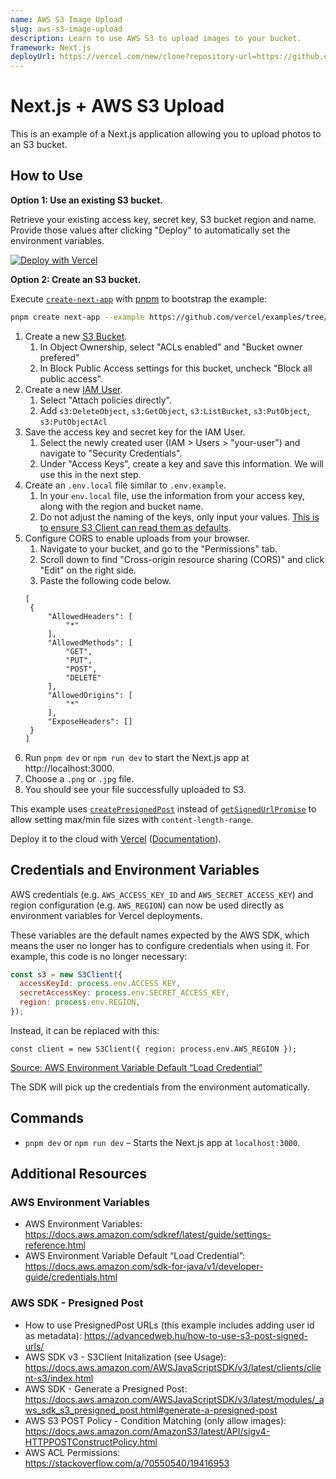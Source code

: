 ```yaml
---
name: AWS S3 Image Upload
slug: aws-s3-image-upload
description: Learn to use AWS S3 to upload images to your bucket.
framework: Next.js
deployUrl: https://vercel.com/new/clone?repository-url=https://github.com/vercel/examples/tree/main/solutions/aws-s3-image-upload&project-name=aws-s3-image-upload&repository-name=aws-s3-image-upload&env=AWS_ACCESS_KEY_ID,AWS_SECRET_ACCESS_KEY,AWS_REGION,NEXT_PUBLIC_AWS_BUCKET_NAME
---
```


# Next.js + AWS S3 Upload

This is an example of a Next.js application allowing you to upload photos to an S3 bucket.

## How to Use

**Option 1: Use an existing S3 bucket.**

Retrieve your existing access key, secret key, S3 bucket region and name. Provide those values after clicking "Deploy" to automatically set the environment variables.

[![Deploy with Vercel](https://vercel.com/button)](https://vercel.com/new/clone?repository-url=https://github.com/vercel/examples/tree/main/solutions/aws-s3-image-upload&project-name=aws-s3-image-upload&repository-name=aws-s3-image-upload&env=AWS_ACCESS_KEY_ID,AWS_SECRET_ACCESS_KEY,AWS_REGION,BUCKET_NAME)

**Option 2: Create an S3 bucket.**

Execute [`create-next-app`](https://github.com/vercel/next.js/tree/canary/packages/create-next-app) with [pnpm](https://pnpm.io/installation) to bootstrap the example:

```bash
pnpm create next-app --example https://github.com/vercel/examples/tree/main/solutions/aws-s3-image-upload
```

1. Create a new [S3 Bucket](https://console.aws.amazon.com/s3/).
   1. In Object Ownership, select "ACLs enabled" and "Bucket owner prefered"
   2. In Block Public Access settings for this bucket, uncheck "Block all public access".
1. Create a new [IAM User](https://aws.amazon.com/iam/).
   1. Select "Attach policies directly".
   2. Add `s3:DeleteObject`, `s3:GetObject`, `s3:ListBucket`, `s3:PutObject`, `s3:PutObjectAcl`
1. Save the access key and secret key for the IAM User.
   1. Select the newly created user (IAM > Users > "your-user") and navigate to "Security Credentials".
   2. Under "Access Keys", create a key and save this information. We will use this in the next step.
1. Create an `.env.local` file similar to `.env.example`.
   1. In your `env.local` file, use the information from your access key, along with the region and bucket name.
   1. Do not adjust the naming of the keys, only input your values. [This is to ensure S3 Client can read them as defaults](https://docs.aws.amazon.com/sdkref/latest/guide/settings-reference.html).
1. Configure CORS to enable uploads from your browser.
   1. Navigate to your bucket, and go to the "Permissions" tab.
   2. Scroll down to find "Cross-origin resource sharing (CORS)" and click "Edit" on the right side.
   3. Paste the following code below.
   ```
   [
    {
        "AllowedHeaders": [
            "*"
        ],
        "AllowedMethods": [
            "GET",
            "PUT",
            "POST",
            "DELETE"
        ],
        "AllowedOrigins": [
            "*"
        ],
        "ExposeHeaders": []
    }
   ]
   ```
1. Run `pnpm dev` or `npm run dev` to start the Next.js app at http://localhost:3000.
1. Choose a `.png` or `.jpg` file.
1. You should see your file successfully uploaded to S3.

This example uses [`createPresignedPost`](https://docs.aws.amazon.com/AWSJavaScriptSDK/latest/AWS/S3.html#createPresignedPost-property) instead of [`getSignedUrlPromise`](https://docs.aws.amazon.com/AWSJavaScriptSDK/latest/AWS/S3.html#getSignedUrlPromise-property) to allow setting max/min file sizes with `content-length-range`.

Deploy it to the cloud with [Vercel](https://vercel.com/new?utm_source=github&utm_medium=readme&utm_campaign=edge-middleware-eap) ([Documentation](https://nextjs.org/docs/deployment)).

## Credentials and Environment Variables

AWS credentials (e.g. `AWS_ACCESS_KEY_ID` and `AWS_SECRET_ACCESS_KEY`) and region configuration (e.g. `AWS_REGION`) can now be used directly as environment variables for Vercel deployments.

These variables are the default names expected by the AWS SDK, which means the user no longer has to configure credentials when using it. For example, this code is no longer necessary:

```js
const s3 = new S3Client({
  accessKeyId: process.env.ACCESS_KEY,
  secretAccessKey: process.env.SECRET_ACCESS_KEY,
  region: process.env.REGION,
});
```

Instead, it can be replaced with this:

```
const client = new S3Client({ region: process.env.AWS_REGION });
```

[Source: AWS Environment Variable Default “Load Credential”](https://docs.aws.amazon.com/sdk-for-java/v1/developer-guide/credentials.html)

The SDK will pick up the credentials from the environment automatically.

## Commands

- `pnpm dev` or `npm run dev` – Starts the Next.js app at `localhost:3000`.

## Additional Resources

### AWS Environment Variables

- AWS Environment Variables: https://docs.aws.amazon.com/sdkref/latest/guide/settings-reference.html
- AWS Environment Variable Default “Load Credential”: https://docs.aws.amazon.com/sdk-for-java/v1/developer-guide/credentials.html

### AWS SDK - Presigned Post

- How to use PresignedPost URLs (this example includes adding user id as metadata): https://advancedweb.hu/how-to-use-s3-post-signed-urls/
- AWS SDK v3 - S3Client Initalization (see Usage): https://docs.aws.amazon.com/AWSJavaScriptSDK/v3/latest/clients/client-s3/index.html
- AWS SDK - Generate a Presigned Post: https://docs.aws.amazon.com/AWSJavaScriptSDK/v3/latest/modules/_aws_sdk_s3_presigned_post.html#generate-a-presigned-post
- AWS S3 POST Policy - Condition Matching (only allow images): https://docs.aws.amazon.com/AmazonS3/latest/API/sigv4-HTTPPOSTConstructPolicy.html
- AWS ACL Permissions: https://stackoverflow.com/a/70550540/19416953
